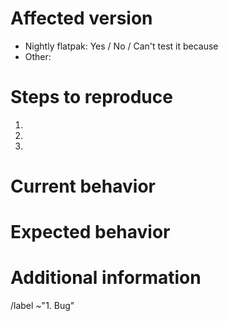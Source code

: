 <!--
    Please test if the issue has already been fixed in the Nightly version.

    You can install the Nightly version in parallel with the regular version with these instructions:

    1. Make sure that Flatpak is installed (see https://flatpak.org/setup )
    2. Copy and run the following command in a Terminal:

    flatpak install --user --from https://nightly.gnome.org/repo/appstream/org.gnome.Builder.flatpakref

    3) The Nightly version can now be launched from Activities, or with this command: flatpak run org.gnome.Builder.Devel
-->

# Affected version
- Nightly flatpak: Yes / No / Can't test it because <!-- Delete the unwanted answers -->
- Other: <!-- Write the distribution you’re using and the version of the app. -->

# Steps to reproduce
<!--
    Explain in detail the steps on how the issue can be reproduced.
-->
1.
2.
3.

# Current behavior
<!-- Describe the current behavior. -->


# Expected behavior
<!-- Describe the expected behavior. -->


# Additional information
<!--
    Provide more information that could be relevant.
    
    If the issue is a crash, provide a stack trace following the steps in:
    https://wiki.gnome.org/Community/GettingInTouch/Bugzilla/GettingTraces
-->


<!-- Ignore the text under this line. -->
/label ~"1. Bug"
